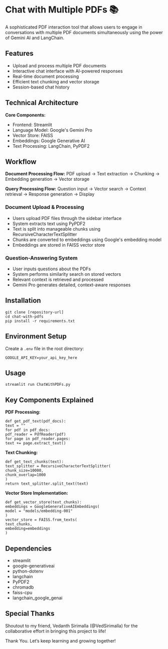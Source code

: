 # Chat with Multiple PDFs 📚

A sophisticated PDF interaction tool that allows users to engage in conversations with multiple PDF documents simultaneously using the power of Gemini AI and LangChain.

## Features

- Upload and process multiple PDF documents
- Interactive chat interface with AI-powered responses
- Real-time document processing
- Efficient text chunking and vector storage
- Session-based chat history

## Technical Architecture

**Core Components:**
- Frontend: Streamlit
- Language Model: Google's Gemini Pro
- Vector Store: FAISS
- Embeddings: Google Generative AI
- Text Processing: LangChain, PyPDF2

## Workflow

**Document Processing Flow:**
PDF upload → Text extraction → Chunking → Embedding generation → Vector storage

**Query Processing Flow:**
Question input → Vector search → Context retrieval → Response generation → Display

### Document Upload & Processing
- Users upload PDF files through the sidebar interface
- System extracts text using PyPDF2
- Text is split into manageable chunks using RecursiveCharacterTextSplitter
- Chunks are converted to embeddings using Google's embedding model
- Embeddings are stored in FAISS vector store

### Question-Answering System
- User inputs questions about the PDFs
- System performs similarity search on stored vectors
- Relevant context is retrieved and processed
- Gemini Pro generates detailed, context-aware responses

## Installation
```
git clone [repository-url]
cd chat-with-pdfs
pip install -r requirements.txt
```

## Environment Setup
Create a `.env` file in the root directory:
```
GOOGLE_API_KEY=your_api_key_here
```

## Usage
```
streamlit run ChatWithPDFs.py
```

## Key Components Explained
**PDF Processing:**
```
def get_pdf_text(pdf_docs):
text = ""
for pdf in pdf_docs:
pdf_reader = PdfReader(pdf)
for page in pdf_reader.pages:
text += page.extract_text()
```
**Text Chunking:**
```
def get_text_chunks(text):
text_splitter = RecursiveCharacterTextSplitter(
chunk_size=10000,
chunk_overlap=1000
)
return text_splitter.split_text(text)
```
**Vector Store Implementation:**
```
def get_vector_store(text_chunks):
embeddings = GoogleGenerativeAIEmbeddings(
model = "models/embedding-001"
)
vector_store = FAISS.from_texts(
text_chunks,
embedding=embeddings
)
```
## Dependencies
- streamlit
- google-generativeai
- python-dotenv
- langchain
- PyPDF2
- chromadb
- faiss-cpu
- langchain_google_genai

## Special Thanks
Shoutout to my friend, Vedanth Sirimalla (@VedSirimalla) for the collaborative effort in bringing this project to life! 

Thank You. Let’s keep learning and growing together!
